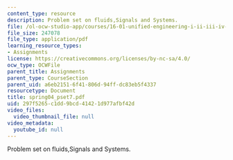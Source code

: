 ```yaml
---
content_type: resource
description: Problem set on fluids,Signals and Systems.
file: /ol-ocw-studio-app/courses/16-01-unified-engineering-i-ii-iii-iv-fall-2005-spring-2006/297f5265c1dd9bcd41421d977afbf42d_spring04_pset7.pdf
file_size: 247078
file_type: application/pdf
learning_resource_types:
- Assignments
license: https://creativecommons.org/licenses/by-nc-sa/4.0/
ocw_type: OCWFile
parent_title: Assignments
parent_type: CourseSection
parent_uid: a6eb2151-6f41-806d-94ff-dc83eb5f4337
resourcetype: Document
title: spring04_pset7.pdf
uid: 297f5265-c1dd-9bcd-4142-1d977afbf42d
video_files:
  video_thumbnail_file: null
video_metadata:
  youtube_id: null
---
```

Problem set on fluids,Signals and Systems.